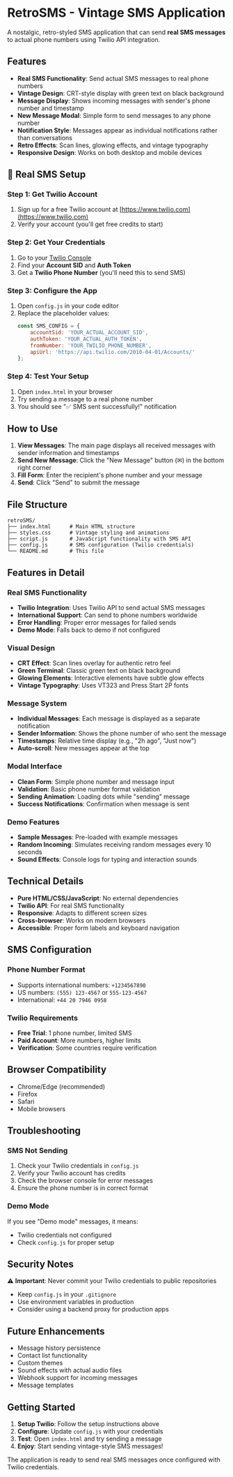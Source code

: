 # RetroSMS - Vintage SMS Application

A nostalgic, retro-styled SMS application that can send **real SMS messages** to actual phone numbers using Twilio API integration.

## Features

- **Real SMS Functionality**: Send actual SMS messages to real phone numbers
- **Vintage Design**: CRT-style display with green text on black background
- **Message Display**: Shows incoming messages with sender's phone number and timestamp
- **New Message Modal**: Simple form to send messages to any phone number
- **Notification Style**: Messages appear as individual notifications rather than conversations
- **Retro Effects**: Scan lines, glowing effects, and vintage typography
- **Responsive Design**: Works on both desktop and mobile devices

## 🚀 Real SMS Setup

### Step 1: Get Twilio Account
1. Sign up for a free Twilio account at [https://www.twilio.com](https://www.twilio.com)
2. Verify your account (you'll get free credits to start)

### Step 2: Get Your Credentials
1. Go to your [Twilio Console](https://console.twilio.com/)
2. Find your **Account SID** and **Auth Token**
3. Get a **Twilio Phone Number** (you'll need this to send SMS)

### Step 3: Configure the App
1. Open `config.js` in your code editor
2. Replace the placeholder values:
   ```javascript
   const SMS_CONFIG = {
       accountSid: 'YOUR_ACTUAL_ACCOUNT_SID',
       authToken: 'YOUR_ACTUAL_AUTH_TOKEN', 
       fromNumber: 'YOUR_TWILIO_PHONE_NUMBER',
       apiUrl: 'https://api.twilio.com/2010-04-01/Accounts/'
   };
   ```

### Step 4: Test Your Setup
1. Open `index.html` in your browser
2. Try sending a message to a real phone number
3. You should see "✅ SMS sent successfully!" notification

## How to Use

1. **View Messages**: The main page displays all received messages with sender information and timestamps
2. **Send New Message**: Click the "New Message" button (✉) in the bottom right corner
3. **Fill Form**: Enter the recipient's phone number and your message
4. **Send**: Click "Send" to submit the message

## File Structure

```
retroSMS/
├── index.html      # Main HTML structure
├── styles.css      # Vintage styling and animations
├── script.js       # JavaScript functionality with SMS API
├── config.js       # SMS configuration (Twilio credentials)
└── README.md       # This file
```

## Features in Detail

### Real SMS Functionality
- **Twilio Integration**: Uses Twilio API to send actual SMS messages
- **International Support**: Can send to phone numbers worldwide
- **Error Handling**: Proper error messages for failed sends
- **Demo Mode**: Falls back to demo if not configured

### Visual Design
- **CRT Effect**: Scan lines overlay for authentic retro feel
- **Green Terminal**: Classic green text on black background
- **Glowing Elements**: Interactive elements have subtle glow effects
- **Vintage Typography**: Uses VT323 and Press Start 2P fonts

### Message System
- **Individual Messages**: Each message is displayed as a separate notification
- **Sender Information**: Shows the phone number of who sent the message
- **Timestamps**: Relative time display (e.g., "2h ago", "Just now")
- **Auto-scroll**: New messages appear at the top

### Modal Interface
- **Clean Form**: Simple phone number and message input
- **Validation**: Basic phone number format validation
- **Sending Animation**: Loading dots while "sending" message
- **Success Notifications**: Confirmation when message is sent

### Demo Features
- **Sample Messages**: Pre-loaded with example messages
- **Random Incoming**: Simulates receiving random messages every 10 seconds
- **Sound Effects**: Console logs for typing and interaction sounds

## Technical Details

- **Pure HTML/CSS/JavaScript**: No external dependencies
- **Twilio API**: For real SMS functionality
- **Responsive**: Adapts to different screen sizes
- **Cross-browser**: Works on modern browsers
- **Accessible**: Proper form labels and keyboard navigation

## SMS Configuration

### Phone Number Format
- Supports international numbers: `+1234567890`
- US numbers: `(555) 123-4567` or `555-123-4567`
- International: `+44 20 7946 0958`

### Twilio Requirements
- **Free Trial**: 1 phone number, limited SMS
- **Paid Account**: More numbers, higher limits
- **Verification**: Some countries require verification

## Browser Compatibility

- Chrome/Edge (recommended)
- Firefox
- Safari
- Mobile browsers

## Troubleshooting

### SMS Not Sending
1. Check your Twilio credentials in `config.js`
2. Verify your Twilio account has credits
3. Check the browser console for error messages
4. Ensure the phone number is in correct format

### Demo Mode
If you see "Demo mode" messages, it means:
- Twilio credentials not configured
- Check `config.js` for proper setup

## Security Notes

⚠️ **Important**: Never commit your Twilio credentials to public repositories
- Keep `config.js` in your `.gitignore`
- Use environment variables in production
- Consider using a backend proxy for production apps

## Future Enhancements

- Message history persistence
- Contact list functionality
- Custom themes
- Sound effects with actual audio files
- Webhook support for incoming messages
- Message templates

## Getting Started

1. **Setup Twilio**: Follow the setup instructions above
2. **Configure**: Update `config.js` with your credentials
3. **Test**: Open `index.html` and try sending a message
4. **Enjoy**: Start sending vintage-style SMS messages!

The application is ready to send real SMS messages once configured with Twilio credentials. 
